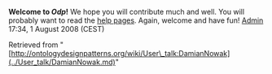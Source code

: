 __Welcome to _Odp_!__ We hope you will contribute much and well. 
You will probably want to read the [help pages](http://ontologydesignpatterns.org/wiki/Help:Contents "Help:Contents"). Again, welcome and have fun! [Admin](http://ontologydesignpatterns.org/wiki/index.php?title=User:Admin&action=edit&redlink=1 "User:Admin (not yet written)") 17:34, 1 August 2008 (CEST)





Retrieved from "[http://ontologydesignpatterns.org/wiki/User\_talk:DamianNowak](../User_talk/DamianNowak.md)"